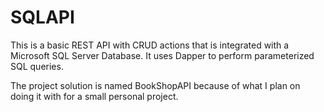 # SQLAPI
This is a basic REST API with CRUD actions that is integrated with a Microsoft SQL Server Database.
It uses Dapper to perform parameterized SQL queries. 

The project solution is named BookShopAPI because of what I plan on doing it with for a small personal project.
